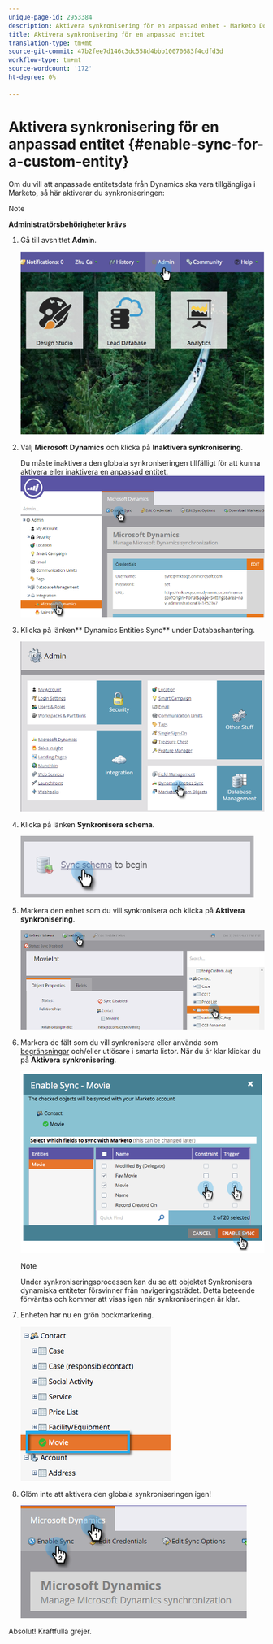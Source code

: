 ```yaml
---
unique-page-id: 2953384
description: Aktivera synkronisering för en anpassad enhet - Marketo Docs - Produktdokumentation
title: Aktivera synkronisering för en anpassad entitet
translation-type: tm+mt
source-git-commit: 47b2fee7d146c3dc558d4bbb10070683f4cdfd3d
workflow-type: tm+mt
source-wordcount: '172'
ht-degree: 0%

---
```



# Aktivera synkronisering för en anpassad entitet {#enable-sync-for-a-custom-entity}

Om du vill att anpassade entitetsdata från Dynamics ska vara tillgängliga i Marketo, så här aktiverar du synkroniseringen:

>[!NOTE]
>
>**Administratörsbehörigheter krävs**

1. Gå till avsnittet **Admin**.

   ![](assets/image2014-10-20-14-3a32-3a16.png)

1. Välj **Microsoft Dynamics** och klicka på **Inaktivera synkronisering**.

   Du måste inaktivera den globala synkroniseringen tillfälligt för att kunna aktivera eller inaktivera en anpassad entitet.
   ![](assets/image2015-11-10-9-3a0-3a6.png)

1. Klicka på länken** Dynamics Entities Sync** under Databashantering.

   ![](assets/image2015-11-10-9-3a6-3a55.png)

1. Klicka på länken **Synkronisera schema**.

   ![](assets/image2015-11-10-9-3a41-3a37.png)

1. Markera den enhet som du vill synkronisera och klicka på **Aktivera synkronisering**.

   ![](assets/image2015-11-10-9-3a44-3a35.png)

1. Markera de fält som du vill synkronisera eller använda som [begränsningar](../../../../../product-docs/core-marketo-concepts/smart-lists-and-static-lists/using-smart-lists/add-a-constraint-to-a-smart-list-filter.md) och/eller utlösare i smarta listor. När du är klar klickar du på **Aktivera synkronisering**.

   ![](assets/image2014-10-20-14-3a32-3a55.png)

   >[!NOTE]
   >
   >Under synkroniseringsprocessen kan du se att objektet Synkronisera dynamiska entiteter försvinner från navigeringsträdet. Detta beteende förväntas och kommer att visas igen när synkroniseringen är klar.

1. Enheten har nu en grön bockmarkering.

   ![](assets/image2014-10-20-14-3a33-3a4.png)

1. Glöm inte att aktivera den globala synkroniseringen igen!

   ![](assets/image2015-11-10-9-3a48-3a35.png)

Absolut! Kraftfulla grejer.
